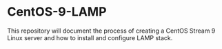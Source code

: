 # CentOS-9-LAMP

This repository will document the process of creating a CentOS Stream 9 Linux server and how to install and configure LAMP stack. 
